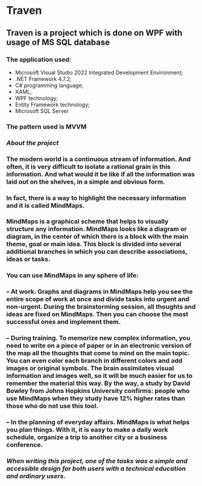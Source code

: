 # Traven
## Traven is a project which is done on WPF with usage of MS SQL database
### The application used:
+ Microsoft Visual Studio 2022 Integrated Development Environment;
+ .NET Framework 4.7.2;
+ C# programming language;
+ XAML;
+ WPF technology;
+ Entity Framework technology;
+ Microsoft SQL Server
### The pattern used is MVVM
### _About the project_
### The modern world is a continuous stream of information. And often, it is very difficult to isolate a rational grain in this information. And what would it be like if all the information was laid out on the shelves, in a simple and obvious form.
### In fact, there is a way to highlight the necessary information and it is called MindMaps.
### MindMaps is a graphical scheme that helps to visually structure any information. MindMaps looks like a diagram or diagram, in the center of which there is a block with the main theme, goal or main idea. This block is divided into several additional branches in which you can describe associations, ideas or tasks.
### You can use MindMaps in any sphere of life:
### – At work. Graphs and diagrams in MindMaps help you see the entire scope of work at once and divide tasks into urgent and non-urgent. During the brainstorming session, all thoughts and ideas are fixed on MindMaps. Then you can choose the most successful ones and implement them.
### – During training. To memorize new complex information, you need to write on a piece of paper or in an electronic version of the map all the thoughts that come to mind on the main topic. You can even color each branch in different colors and add images or original symbols. The brain assimilates visual information and images well, so it will be much easier for us to remember the material this way. By the way, a study by David Bowley from Johns Hopkins University confirms: people who use MindMaps when they study have 12% higher rates than those who do not use this tool.
### – In the planning of everyday affairs. MindMaps is what helps you plan things. With it, it is easy to make a daily work schedule, organize a trip to another city or a business conference.
### *When writing this project, one of the tasks was a simple and accessible design for both users with a technical education and ordinary users.*
